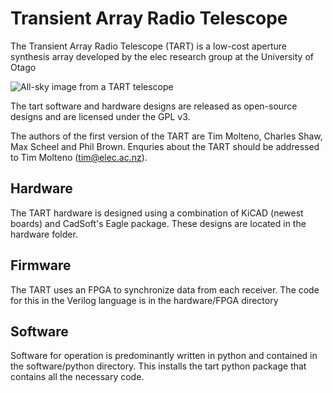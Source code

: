 # Transient Array Radio Telescope

The Transient Array Radio Telescope (TART) is a low-cost aperture synthesis array
developed by the elec research group at the University of Otago

 ![All-sky image from a TART telescope][tart_image] 

The tart software and hardware designs are released as open-source designs and are
licensed under the GPL v3.

The authors of the first version of the TART are Tim Molteno, Charles Shaw, Max 
Scheel and Phil Brown. Enquries about the TART should be addressed to Tim Molteno (tim@elec.ac.nz). 

## Hardware

The TART hardware is designed using a combination of KiCAD (newest boards) and
CadSoft's Eagle package. These designs are located in the hardware folder.

## Firmware

The TART uses an FPGA to synchronize data from each receiver. The code for this in the 
Verilog language is in the hardware/FPGA directory

## Software 

Software for operation is predominantly written in python and contained in the software/python
directory. This installs the tart python package that contains all the necessary code.


[tart_image]: https://github.com/tmolteno/TART/blob/master/doc/img/tart_image.jpg "TART All-Sky Image"
